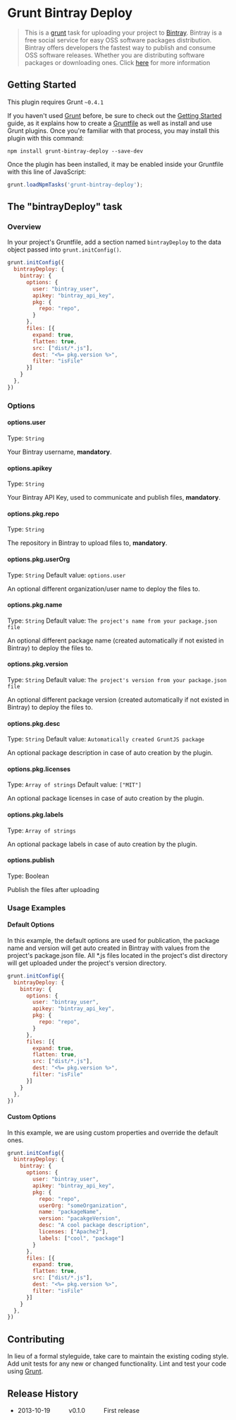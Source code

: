 # Grunt Bintray Deploy

> This is a [grunt](https://github.com/gruntjs/grunt) task for uploading your project to [Bintray](https://bintray.com).
Bintray is a free social service for easy OSS software packages distribution.
Bintray offers developers the fastest way to publish and consume OSS software releases. Whether you are distributing software packages or downloading ones.
Click [here](https://bintray.com/howbintrayworks) for more information

## Getting Started
This plugin requires Grunt `~0.4.1`

If you haven't used [Grunt](http://gruntjs.com/) before, be sure to check out the [Getting Started](http://gruntjs.com/getting-started) guide, as it explains how to create a [Gruntfile](http://gruntjs.com/sample-gruntfile) as well as install and use Grunt plugins. Once you're familiar with that process, you may install this plugin with this command:

```shell
npm install grunt-bintray-deploy --save-dev
```

Once the plugin has been installed, it may be enabled inside your Gruntfile with this line of JavaScript:

```js
grunt.loadNpmTasks('grunt-bintray-deploy');
```

## The "bintrayDeploy" task

### Overview
In your project's Gruntfile, add a section named `bintrayDeploy` to the data object passed into `grunt.initConfig()`.

```js
grunt.initConfig({
  bintrayDeploy: {
    bintray: {
      options: {
        user: "bintray_user",
        apikey: "bintray_api_key",
        pkg: {
          repo: "repo",
        }
      },
      files: [{
        expand: true,
        flatten: true,
        src: ["dist/*.js"],
        dest: "<%= pkg.version %>",
        filter: "isFile"
      }]
    }
  },
})
```

### Options

#### options.user
Type: `String`

Your Bintray username, **mandatory**.

#### options.apikey
Type: `String`

Your Bintray API Key, used to communicate and publish files, **mandatory**.

#### options.pkg.repo
Type: `String`

The repository in Bintray to upload files to, **mandatory**.

#### options.pkg.userOrg
Type: `String`
Default value: `options.user`

An optional different organization/user name to deploy the files to.

#### options.pkg.name
Type: `String`
Default value: `The project's name from your package.json file`

An optional different package name (created automatically if not existed in Bintray) to deploy the files to.

#### options.pkg.version
Type: `String`
Default value: `The project's version from your package.json file`

An optional different package version (created automatically if not existed in Bintray) to deploy the files to.

#### options.pkg.desc
Type: `String`
Default value: `Automatically created GruntJS package`

An optional package description in case of auto creation by the plugin.

#### options.pkg.licenses
Type: `Array of strings`
Default value: `["MIT"]`

An optional package licenses in case of auto creation by the plugin.

#### options.pkg.labels
Type: `Array of strings`

An optional package labels in case of auto creation by the plugin.

#### options.publish
Type: Boolean

Publish the files after uploading

### Usage Examples

#### Default Options
In this example, the default options are used for publication, the package name and version will get auto created in Bintray with values from the project's package.json file.
All *.js files located in the project's dist directory will get uploaded under the project's version directory.

```js
grunt.initConfig({
  bintrayDeploy: {
    bintray: {
      options: {
        user: "bintray_user",
        apikey: "bintray_api_key",
        pkg: {
          repo: "repo",
        }
      },
      files: [{
        expand: true,
        flatten: true,
        src: ["dist/*.js"],
        dest: "<%= pkg.version %>",
        filter: "isFile"
      }]
    }
  },
})
```

#### Custom Options
In this example, we are using custom properties and override the default ones.

```js
grunt.initConfig({
  bintrayDeploy: {
    bintray: {
      options: {
        user: "bintray_user",
        apikey: "bintray_api_key",
        pkg: {
          repo: "repo",
          userOrg: "someOrganization",
          name: "packageName",
          version: "pacakgeVersion",
          desc: "A cool package description",
          licenses: ["Apache2"],
          labels: ["cool", "package"]
        }
      },
      files: [{
        expand: true,
        flatten: true,
        src: ["dist/*.js"],
        dest: "<%= pkg.version %>",
        filter: "isFile"
      }]
    }
  },
})
```

## Contributing
In lieu of a formal styleguide, take care to maintain the existing coding style. Add unit tests for any new or changed functionality. Lint and test your code using [Grunt](http://gruntjs.com/).

## Release History
* 2013-10-19   v0.1.0   First release
